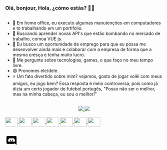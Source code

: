 ### Olá, bonjour, Hola, ¿cómo estás?  🖖🙂
##
- 🔭 Em home office, eu executo algumas manutenções em computadores e to trabalhando em um portifolio.
- 🌱 Buscando aprender novas API's que estão bombando no mercado de trabalho, comoa VUE js. 
- 👯 Eu busco um oportunidade de emprego para que eu possa me desenvolver ainda mais e colaborar com a empresa de forma que a mesma cresça e tenha muito lucro.
- 💬 Me pergunte sobre tecnologias, games, o que faço no meu tempo livre.
- 😄 Pronomes ele/dele.
- ⚡ Um fato divertido sobre mim? vejamos, gosto de jogar volêi com meus amigos, eu jogo bem? Essa resposta é meio controversa, pois como já dizia um certo jogador de futebol portugês, "Posso não ser o melhor, mas na minha cabeça, eu sou o melhor!"
##

<div align="center">
  <a href="https://github.com/abreufabio">
  <img height="180em" src="https://github-readme-stats.vercel.app/api?username=abreufabio&show_icons=true&theme=dark&include_all_commits=true&count_private=true"/>
  <img height="180em" src="https://github-readme-stats.vercel.app/api/top-langs/?username=abreufabio&layout=compact&langs_count=7&theme=dark"/>
</div>
 
<link rel="stylesheet" href="https://cdn.jsdelivr.net/gh/devicons/devicon@v2.14.0/devicon.min.css">  
<div style="display: inline_block"><br>
  <img align="center" height="30" width="40" src="https://cdn.jsdelivr.net/gh/devicons/devicon/icons/javascript/javascript-plain.svg" />
  <img align="center" height="30" width="40" src="https://cdn.jsdelivr.net/gh/devicons/devicon/icons/css3/css3-original.svg">
  <img align="center" height="30" width="40" src="https://cdn.jsdelivr.net/gh/devicons/devicon/icons/html5/html5-original.svg">
  <img align="center" height="30" width="40" src="https://cdn.jsdelivr.net/gh/devicons/devicon/icons/bootstrap/bootstrap-original.svg">
  <img align="center" height="30" width="40" src="https://cdn.jsdelivr.net/gh/devicons/devicon/icons/java/java-original.svg">
  <img align="center" height="30" width="40" src="https://cdn.jsdelivr.net/gh/devicons/devicon/icons/php/php-plain.svg">
  <img align="center" height="30" width="40" src="https://cdn.jsdelivr.net/gh/devicons/devicon/icons/mysql/mysql-original.svg">
</div>
  
  ##
  <div>
    <a href="https://discord.com/channels/@me" target="_blank"><img height="30" width="40" color="white" src="img/logo-discord.svg" target="_blank"></a>
  <div>
